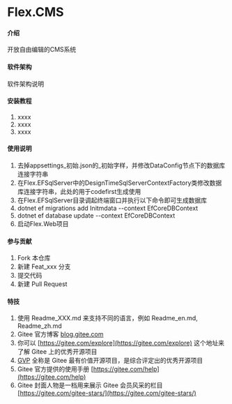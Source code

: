 # Flex.CMS

#### 介绍
开放自由编辑的CMS系统

#### 软件架构
软件架构说明


#### 安装教程

1.  xxxx
2.  xxxx
3.  xxxx

#### 使用说明
1.  去掉appsettings_初始.json的_初始字样，并修改DataConfig节点下的数据库连接字符串
2.  在Flex.EFSqlServer中的DesignTimeSqlServerContextFactory类修改数据库连接字符串，此处的用于codefirst生成使用
3.  在Flex.EFSqlServer目录调起终端窗口并执行以下命令即可生成数据库
4.  dotnet ef migrations add Initmdata --context EfCoreDBContext
5.  dotnet ef database update --context EfCoreDBContext
6.  启动Flex.Web项目

#### 参与贡献

1.  Fork 本仓库
2.  新建 Feat_xxx 分支
3.  提交代码
4.  新建 Pull Request


#### 特技

1.  使用 Readme\_XXX.md 来支持不同的语言，例如 Readme\_en.md, Readme\_zh.md
2.  Gitee 官方博客 [blog.gitee.com](https://blog.gitee.com)
3.  你可以 [https://gitee.com/explore](https://gitee.com/explore) 这个地址来了解 Gitee 上的优秀开源项目
4.  [GVP](https://gitee.com/gvp) 全称是 Gitee 最有价值开源项目，是综合评定出的优秀开源项目
5.  Gitee 官方提供的使用手册 [https://gitee.com/help](https://gitee.com/help)
6.  Gitee 封面人物是一档用来展示 Gitee 会员风采的栏目 [https://gitee.com/gitee-stars/](https://gitee.com/gitee-stars/)
